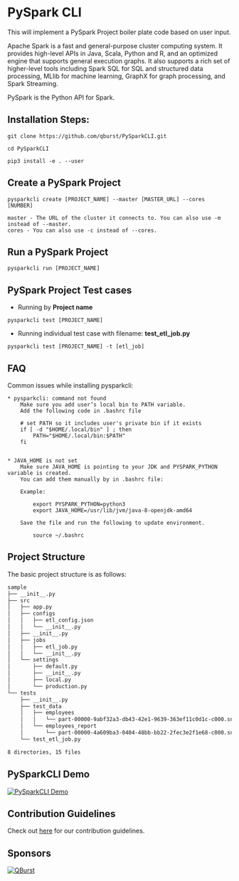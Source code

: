 # PySpark CLI

This will implement a PySpark Project boiler plate code based on user input.

Apache Spark is a fast and general-purpose cluster computing system. It provides high-level APIs in Java, Scala, Python and R, and an optimized engine that supports general execution graphs. It also supports a rich set of higher-level tools including Spark SQL for SQL and structured data processing, MLlib for machine learning, GraphX for graph processing, and Spark Streaming.

PySpark is the Python API for Spark.

## Installation Steps:
    
    git clone https://github.com/qburst/PySparkCLI.git

    cd PySparkCLI

    pip3 install -e . --user
    
## Create a PySpark Project
    
    pysparkcli create [PROJECT_NAME] --master [MASTER_URL] --cores [NUMBER]

    master - The URL of the cluster it connects to. You can also use -m instead of --master.
    cores - You can also use -c instead of --cores.
            
## Run a PySpark Project
    
    pysparkcli run [PROJECT_NAME]
    
## PySpark Project Test cases
    
   * Running by **Project name**
     
    pysparkcli test [PROJECT_NAME]
   * Running individual test case with filename: **test_etl_job.py**
   
    pysparkcli test [PROJECT_NAME] -t [etl_job]
    
## FAQ

Common issues while installing pysparkcli:

    * pysparkcli: command not found
        Make sure you add user’s local bin to PATH variable.
        Add the following code in .bashrc file

        # set PATH so it includes user's private bin if it exists
        if [ -d "$HOME/.local/bin" ] ; then
            PATH="$HOME/.local/bin:$PATH"
        fi


    * JAVA_HOME is not set
        Make sure JAVA_HOME is pointing to your JDK and PYSPARK_PYTHON variable is created.
        You can add them manually by in .bashrc file:
        
        Example:

            export PYSPARK_PYTHON=python3
            export JAVA_HOME=/usr/lib/jvm/java-8-openjdk-amd64

        Save the file and run the following to update environment.

            source ~/.bashrc

## Project Structure

The basic project structure is as follows:

```bash
sample
├── __init__.py
├── src
│   ├── app.py
│   ├── configs
│   │   ├── etl_config.json
│   │   └── __init__.py
│   ├── __init__.py
│   ├── jobs
│   │   ├── etl_job.py
│   │   └── __init__.py
│   └── settings
│       ├── default.py
│       ├── __init__.py
│       ├── local.py
│       └── production.py
└── tests
    ├── __init__.py
    ├── test_data
    │   ├── employees
    │   │   └── part-00000-9abf32a3-db43-42e1-9639-363ef11c0d1c-c000.snappy.parquet
    │   └── employees_report
    │       └── part-00000-4a609ba3-0404-48bb-bb22-2fec3e2f1e68-c000.snappy.parquet
    └── test_etl_job.py

8 directories, 15 files
```
## PySparkCLI Demo

[![PySparkCLI Demo](https://img.youtube.com/vi/wuoBKJYSfTE/0.jpg)](https://www.youtube.com/watch?v=wuoBKJYSfTE)

## Contribution Guidelines

Check out [here](https://github.com/qburst/PySparkCLI/blob/master/CONTRIBUTING.md) for our contribution guidelines.

## Sponsors

[![QBurst](https://www.qburst.com/images/responsive/QBlogo.svg)](https://www.qburst.com)
